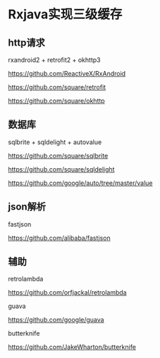 # Rxjava实现三级缓存

## http请求

rxandroid2 + retrofit2 + okhttp3

https://github.com/ReactiveX/RxAndroid

https://github.com/square/retrofit

https://github.com/square/okhttp

## 数据库

sqlbrite + sqldelight + autovalue

https://github.com/square/sqlbrite

https://github.com/square/sqldelight

https://github.com/google/auto/tree/master/value

## json解析

fastjson

https://github.com/alibaba/fastjson

## 辅助

retrolambda

https://github.com/orfjackal/retrolambda

guava

https://github.com/google/guava

butterknife

https://github.com/JakeWharton/butterknife
